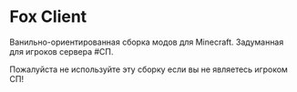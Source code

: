 # Fox Client
Ванильно-ориентированная сборка модов для Minecraft. Задуманная для игроков сервера #СП.

Пожалуйста не используйте эту сборку если вы не являетесь игроком СП!
